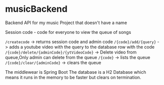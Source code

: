 # musicBackend

Backend API for my music Project that doesn't have a name


Session code - code for everyone to view the queue of songs

```/createcode``` -> returns session code and admin code
```/{code}/add/{query}``` -> adds a youtube video with the query to the database row with the code
```/{code}/delete/{adminCode}/{ytVideoCode}``` -> Delete video from queue,Only admin can delete from the queue
```/{code}``` -> lists the queue
```/{code}/clear/{adminCode}``` -> clears the queue

The middlewear is Spring Boot
The database is a H2 Database which means it runs in the memory to be faster but clears on termination.
